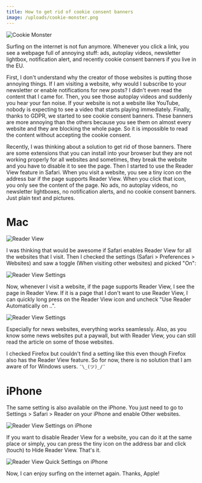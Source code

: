 ```yaml
---
title: How to get rid of cookie consent banners
image: /uploads/cookie-monster.png
---
```

![Cookie Monster](/uploads/cookie/cookie-monster.png)

Surfing on the internet is not fun anymore. Whenever you click a link, you see a webpage full of annoying stuff: ads, autoplay videos, newsletter lightbox, notification alert, and recently cookie consent banners if you live in the EU.

First, I don't understand why the creator of those websites is putting those annoying things. If I am visiting a website, why would I subscribe to your newsletter or enable notifications for new posts? I didn't even read the content that I came for. Then, you see those autoplay videos and suddenly you hear your fan noise. If your website is not a website like YouTube, nobody is expecting to see a video that starts playing immediately. Finally, thanks to GDPR, we started to see cookie consent banners. These banners are more annoying than the others because you see them on almost every website and they are blocking the whole page. So it is impossible to read the content without accepting the cookie consent.

Recently, I was thinking about a solution to get rid of those banners. There are some extensions that you can install into your browser but they are not working properly for all websites and sometimes, they break the website and you have to disable it to see the page. Then I started to use the Reader View feature in Safari. When you visit a website, you see a tiny icon on the address bar if the page supports Reader View. When you click that icon, you only see the content of the page. No ads, no autoplay videos, no newsletter lightboxes, no notification alerts, and no cookie consent banners. Just plain text and pictures.

# Mac

![Reader View](/uploads/cookie/reader-view.png)

I was thinking that would be awesome if Safari enables Reader View for all the websites that I visit. Then I checked the settings (Safari > Preferences > Websites) and saw a toggle (When visiting other websites) and picked "On":

![Reader View Settings](/uploads/cookie/reader-view-settings.png)

Now, whenever I visit a website, if the page supports Reader View, I see the page in Reader View. If it is a page that I don't want to use Reader View, I can quickly long press on the Reader View icon and uncheck "Use Reader Automatically on ..".

![Reader View Settings](/uploads/cookie/reader-view-auto.png)

Especially for news websites, everything works seamlessly. Also, as you know some news websites put a paywall, but with Reader View, you can still read the article on some of those websites.

I checked Firefox but couldn't find a setting like this even though Firefox also has the Reader View feature. So for now, there is no solution that I am aware of for Windows users. `¯\_(ツ)_/¯`

# iPhone

The same setting is also available on the iPhone. You just need to go to Settings > Safari > Reader on your iPhone and enable Other websites.

![Reader View Settings on iPhone](/uploads/cookie/reader-view-on-iphone.png)

If you want to disable Reader View for a website, you can do it at the same place or simply, you can press the tiny icon on the address bar and click (touch) to Hide Reader View. That's it.

![Reader View  Quick Settings on iPhone](/uploads/cookie/reader-view-on-iphone-hide.png)


Now, I can enjoy surfing on the internet again. Thanks, Apple!
